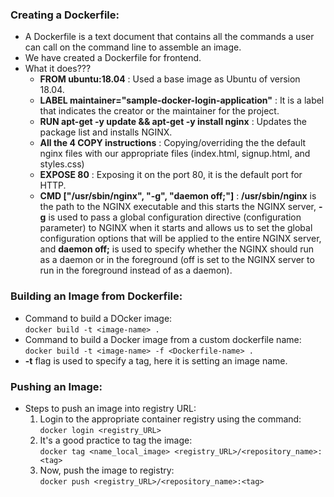 ### Creating a Dockerfile:  
- A Dockerfile is a text document that contains all the commands a user can call on the command line to assemble an image.  
- We have created a Dockerfile for frontend.  
- What it does???  
    - **FROM ubuntu:18.04** : Used a base image as Ubuntu of version 18.04.  
    - **LABEL maintainer="sample-docker-login-application"** : It is a label that indicates the creator or the maintainer for the project.  
    - **RUN apt-get -y update && apt-get -y install nginx** : Updates the package list and installs NGINX.  
    - **All the 4 COPY instructions** : Copying/overriding the the default nginx files with our appropriate files (index.html, signup.html, and styles.css)  
    - **EXPOSE 80** : Exposing it on the port 80, it is the default port for HTTP.  
    - **CMD ["/usr/sbin/nginx", "-g", "daemon off;"]** : **/usr/sbin/nginx** is the path to the NGINX executable and this starts the NGINX server, **-g** is used to pass a global configuration directive (configuration parameter) to NGINX when it starts and allows us to set the global configuration options that will be applied to the entire NGINX server, and **daemon off;** is used to specify whether the NGINX should run as a daemon or in the foreground (off is set to the NGINX server to run in the foreground instead of as a daemon).  

### Building an Image from Dockerfile:  
- Command to build a DOcker image:  
    `docker build -t <image-name> .`  
- Command to build a Docker image from a custom dockerfile name:  
    `docker build -t <image-name> -f <Dockerfile-name> .`  
- **-t** flag is used to specify a tag, here it is setting an image name.  

### Pushing an Image:  
- Steps to push an image into registry URL:  
    1. Login to the appropriate container registry using the command:  
        `docker login <registry_URL>`  
    2. It's a good practice to tag the image:  
        `docker tag <name_local_image> <registry_URL>/<repository_name>:<tag>`  
    3. Now, push the image to registry:  
        `docker push <registry_URL>/<repository_name>:<tag>` 